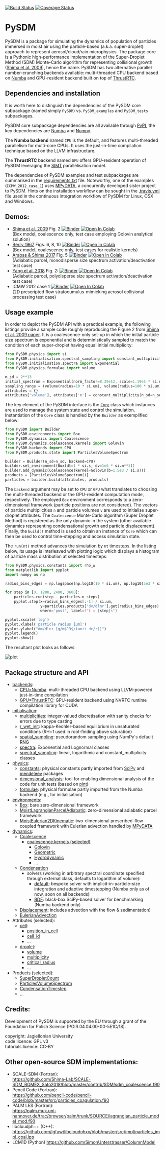 [![Build Status](https://travis-ci.org/atmos-cloud-sim-uj/PySDM.svg?branch=master)](https://travis-ci.org/atmos-cloud-sim-uj/PySDM)
[![Coverage Status](https://img.shields.io/codecov/c/github/atmos-cloud-sim-uj/PySDM/master.svg)](https://codecov.io/github/atmos-cloud-sim-uj/PySDM?branch=master)

# PySDM
PySDM is a package for simulating the dynamics of population of particles 
  immersed in moist air using the particle-based (a.k.a. super-droplet) approach 
  to represent aerosol/cloud/rain microphysics.
The package core is a Pythonic high-performance implementation of the 
  Super-Droplet Method (SDM) Monte-Carlo algorithm for representing collisional growth 
  ([Shima et al. 2009](http://doi.org/10.1002/qj.441)), hence the name. 
PySDM has two alternative parallel number-crunching backends 
  available: multi-threaded CPU backend based on [Numba](http://numba.pydata.org/) 
  and GPU-resident backend built on top of [ThrustRTC](https://pypi.org/project/ThrustRTC/).

## Dependencies and installation

It is worth here to distinguish the dependencies of the PySDM core subpackage 
(named simply ``PySDM``) vs. ``PySDM_examples`` and ``PySDM_tests`` subpackages.

PySDM core subpackage dependencies are all available through [PyPI](https://pypi.org), 
  the key dependencies are [Numba](http://numba.pydata.org/) and [Numpy](https://numpy.org/).

The **Numba backend** named ``CPU`` is the default, and features multi-threaded parallelism for 
  multi-core CPUs. 
It uses the just-in-time compilation technique based on the LLVM infrastructure.

The **ThrustRTC** backend named ``GPU`` offers GPU-resident operation of PySDM
  leveraging the [SIMT](https://en.wikipedia.org/wiki/Single_instruction,_multiple_threads) 
  parallelisation model. 

The dependencies of PySDM examples and test subpackages are summarised in
  the [requirements.txt](https://github.com/atmos-cloud-sim-uj/PySDM/blob/master/requirements.txt) 
  file.
Noteworthy, one of the examples (``ICMW_2012_case_1``) uses [MPyDATA](https://github.com/atmos-cloud-sim-uj/MPyDATA),
  a concurently developed sister project to PySDM.
Hints on the installation workflow can be sought in the [.travis.yml](https://github.com/atmos-cloud-sim-uj/PySDM/blob/master/.travis.yml) file
  used in the continuous integration workflow of PySDM for Linux, OSX and Windows.

## Demos:
- [Shima et al. 2009](http://doi.org/10.1002/qj.441) Fig. 2 
  [![Binder](https://mybinder.org/badge_logo.svg)](https://mybinder.org/v2/gh/atmos-cloud-sim-uj/PySDM.git/master?filepath=PySDM_examples%2FShima_et_al_2009_Fig_2/demo.ipynb)
  [![Open In Colab](https://colab.research.google.com/assets/colab-badge.svg)](https://colab.research.google.com/github/atmos-cloud-sim-uj/PySDM/blob/master/PySDM_examples/Shima_et_al_2009_Fig_2/demo.ipynb)    
  (Box model, coalescence only, test case employing Golovin analytical solution)
- [Berry 1967](https://doi.org/10.1175/1520-0469(1967)024<0688:CDGBC>2.0.CO;2) Figs. 6, 8, 10 
  [![Binder](https://mybinder.org/badge_logo.svg)](https://mybinder.org/v2/gh/atmos-cloud-sim-uj/PySDM.git/master?filepath=PySDM_examples%2FBerry_1967_Figs/demo.ipynb)
  [![Open In Colab](https://colab.research.google.com/assets/colab-badge.svg)](https://colab.research.google.com/github/atmos-cloud-sim-uj/PySDM/blob/master/PySDM_examples/Berry_1967_Figs/demo.ipynb)    
  (Box model, coalescence only, test cases for realistic kernels)
- [Arabas & Shima 2017](http://dx.doi.org/10.5194/npg-24-535-2017) Fig. 5
  [![Binder](https://mybinder.org/badge_logo.svg)](https://mybinder.org/v2/gh/atmos-cloud-sim-uj/PySDM.git/master?filepath=PySDM_examples%2FArabas_and_Shima_2017_Fig_5/demo.ipynb)
  [![Open In Colab](https://colab.research.google.com/assets/colab-badge.svg)](https://colab.research.google.com/github/atmos-cloud-sim-uj/PySDM/blob/master/PySDM_examples/Arabas_and_Shima_2017_Fig_5/demo.ipynb)    
  (Adiabatic parcel, monodisperse size spectrum activation/deactivation test case)
- [Yang et al. 2018](http://doi.org/10.5194/acp-18-7313-2018) Fig. 2:
  [![Binder](https://mybinder.org/badge_logo.svg)](https://mybinder.org/v2/gh/atmos-cloud-sim-uj/PySDM.git/master?filepath=PySDM_examples%2FYang_et_al_2018_Fig_2/demo.ipynb)
  [![Open In Colab](https://colab.research.google.com/assets/colab-badge.svg)](https://colab.research.google.com/github/atmos-cloud-sim-uj/PySDM/blob/master/PySDM_examples/Yang_et_al_2018_Fig_2/demo.ipynb)    
  (Adiabatic parcel, polydisperse size spectrum activation/deactivation test case)
- ICMW 2012 case 1
  [![Binder](https://mybinder.org/badge_logo.svg)](https://mybinder.org/v2/gh/atmos-cloud-sim-uj/PySDM.git/master?filepath=PySDM_examples%2FICMW_2012_case_1/demo.ipynb)
  [![Open In Colab](https://colab.research.google.com/assets/colab-badge.svg)](https://colab.research.google.com/github/atmos-cloud-sim-uj/PySDM/blob/master/PySDM_examples/ICMW_2012_case_1/demo.ipynb)       
  (2D prescripted flow stratocumulus-mimicking aerosol collisional processing test case)
  
## Usage example

In order to depict the PySDM API with a practical example, the following
  listings provide a sample code roughly reproducing the 
  Figure 2 from [Shima et al. 2009 paper](http://doi.org/10.1002/qj.441).
It is a coalescence-only set-up in which the initial particle size 
  spectrum is exponential and is deterministically sampled to match
  the condition of each super-droplet having equal initial multiplicity:
```Python
from PySDM.physics import si
from PySDM.initialisation.spectral_sampling import constant_multiplicity
from PySDM.initialisation.spectra import Exponential
from PySDM.physics.formulae import volume

n_sd = 2**13
initial_spectrum = Exponential(norm_factor=8.39e12, scale=1.19e5 * si.um**3)
sampling_range = (volume(radius=10 * si.um), volume(radius=100 * si.um))
attributes = {}
attributes['volume'], attributes['n'] = constant_multiplicity(n_sd=n_sd, spectrum=initial_spectrum, range=sampling_range)
```

The key element of the PySDM interface is the [``Core``](https://github.com/atmos-cloud-sim-uj/PySDM/blob/master/PySDM/simulation/core.py) 
  class which instances are used to manage the system state and control the simulation.
Instantiation of the ``Core`` class is handled by the ``Builder``
  as exemplified below:
```Python
from PySDM import Builder
from PySDM.environments import Box
from PySDM.dynamics import Coalescence
from PySDM.dynamics.coalescence.kernels import Golovin
from PySDM.backends import CPU
from PySDM.products.state import ParticlesVolumeSpectrum

builder = Builder(n_sd=n_sd, backend=CPU)
builder.set_environment(Box(dt=1 * si.s, dv=1e6 * si.m**3))
builder.add_dynamic(Coalescence(kernel=Golovin(b=1.5e3 / si.s)))
products = [ParticlesVolumeSpectrum()]
particles = builder.build(attributes, products)
```
The ``backend`` argument may be set to ``CPU`` or ``GPU``
  what translates to choosing the multi-threaded backend or the 
  GPU-resident computation mode, respectively.
The employed ``Box`` environment corresponds to a zero-dimensional framework
  (particle positions are not considered).
The vectors of particle multiplicities ``n`` and particle volumes ``v`` are
  used to initialise super-droplet attributes.
The ``Coalescence`` Monte-Carlo algorithm (Super Droplet Method) is registered as the only
  dynamic in the system (other available dynamics representing
  condensational growth and particle displacement).
Finally, the ``build()`` method is used to obtain an instance
  of ``Core`` which can then be used to control time-stepping and
  access simulation state.

The ``run(nt)`` method advances the simulation by ``nt`` timesteps.
In the listing below, its usage is interleaved with plotting logic
  which displays a histogram of particle mass distribution 
  at selected timesteps:
```Python
from PySDM.physics.constants import rho_w
from matplotlib import pyplot
import numpy as np

radius_bins_edges = np.logspace(np.log10(10 * si.um), np.log10(5e3 * si.um), num=32)

for step in [0, 1200, 2400, 3600]:
    particles.run(step - particles.n_steps)
    pyplot.step(x=radius_bins_edges[:-1] / si.um,
                y=particles.products['dv/dlnr'].get(radius_bins_edges) * rho_w / si.g,
                where='post', label=f"t = {step}s")

pyplot.xscale('log')
pyplot.xlabel('particle radius [µm]')
pyplot.ylabel("dm/dlnr [g/m$^3$/(unit dr/r)]")
pyplot.legend()
pyplot.show()
```
The resultant plot looks as follows:

![plot](https://raw.githubusercontent.com/atmos-cloud-sim-uj/PySDM/master/readme.png)

## Package structure and API

- [backends](https://github.com/atmos-cloud-sim-uj/PySDM/tree/master/PySDM/backends):
    - [CPU=Numba](https://github.com/piotrbartman/PySDM/tree/master/PySDM/backends/numba): 
      multi-threaded CPU backend using LLVM-powered just-in-time compilation
    - [GPU=ThrustRTC](https://github.com/piotrbartman/PySDM/tree/master/PySDM/backends/thrustRTC): 
      GPU-resident backend using NVRTC runtime compilation library for CUDA 
- [initialisation](https://github.com/atmos-cloud-sim-uj/PySDM/tree/master/PySDM/initialisation):
    - [multiplicities](https://github.com/atmos-cloud-sim-uj/PySDM/blob/master/PySDM/initialisation/multiplicities.py): 
      integer-valued discretisation with sanity checks for errors due to type casting 
    - [r_wet_init](https://github.com/atmos-cloud-sim-uj/PySDM/blob/master/PySDM/initialisation/r_wet_init.py):
      kappa-Keohler-based equilibrium in unsaturated conditions (RH=1 used in root-finding above saturation)
    - [spatial_sampling](https://github.com/atmos-cloud-sim-uj/PySDM/blob/master/PySDM/initialisation/spatial_sampling.py): 
      pseudorandom sampling using NumPy's default RNG
    - [spectra](https://github.com/atmos-cloud-sim-uj/PySDM/blob/master/PySDM/initialisation/spectra.py):
        Exponential and Lognormal classes
    - [spectral_sampling](https://github.com/atmos-cloud-sim-uj/PySDM/blob/master/PySDM/initialisation/spectral_sampling.py):
        linear, logarithmic and constant_multiplicity classes
- [physics](https://github.com/atmos-cloud-sim-uj/PySDM/tree/master/PySDM/physics):
    - [constants](https://github.com/atmos-cloud-sim-uj/PySDM/blob/master/PySDM/physics/constants.py): 
      physical constants partly imported from [SciPy](https://www.scipy.org/) and [mendeleev](https://pypi.org/project/mendeleev/) packages
    - [dimensional_analysis](https://github.com/atmos-cloud-sim-uj/PySDM/blob/master/PySDM/physics/dimensional_analysis.py): 
      tool for enabling dimensional analysis of the code for unit tests (based on [pint](https://pint.readthedocs.io/))
    - [formulae](https://github.com/atmos-cloud-sim-uj/PySDM/blob/master/PySDM/physics/formulae.py): 
      physical formulae partly imported from the Numba backend (e.g., for initialisation)
- [environments](https://github.com/atmos-cloud-sim-uj/PySDM/tree/master/PySDM/environments):
    - [Box](https://github.com/atmos-cloud-sim-uj/PySDM/blob/master/PySDM/environments/box.py): 
      bare zero-dimensional framework 
    - [MoistLagrangianParcelAdiabatic](https://github.com/atmos-cloud-sim-uj/PySDM/blob/master/PySDM/environments/moist_lagrangian_parcel_adiabatic.py): 
      zero-dimensional adiabatic parcel framework
    - [MoistEulerian2DKinematic](https://github.com/atmos-cloud-sim-uj/PySDM/blob/master/PySDM/environments/moist_eulerian_2d_kinematic.py): 
      two-dimensional prescribed-flow-coupled framework with Eulerian advection handled by [MPyDATA](http://github.com/atmos-cloud-sim-uj/MPyDATA/)
- [dynamics](https://github.com/atmos-cloud-sim-uj/PySDM/tree/master/PySDM/dynamics):
    - [Coalescence](https://github.com/atmos-cloud-sim-uj/PySDM/tree/master/PySDM/dynamics/coalescence)
        - [coalescence.kernels (selected)](https://github.com/atmos-cloud-sim-uj/PySDM/tree/master/PySDM/dynamics/coalescence/kernels)
            - [Golovin](https://github.com/atmos-cloud-sim-uj/PySDM/blob/master/PySDM/dynamics/coalescence/kernels/golovin.py)
            - [Geometric](https://github.com/atmos-cloud-sim-uj/PySDM/blob/master/PySDM/dynamics/coalescence/kernels/geometric.py)
            - [Hydrodynamic](https://github.com/atmos-cloud-sim-uj/PySDM/blob/master/PySDM/dynamics/coalescence/kernels/hydrodynamic.py)
            - ...
    - [Condensation](https://github.com/atmos-cloud-sim-uj/PySDM/tree/master/PySDM/dynamics/condensation)
        - solvers (working in arbitrary spectral coordinate specified through external class, defaults to logarithm of volume): 
            - [default](https://github.com/atmos-cloud-sim-uj/PySDM/blob/master/PySDM/backends/numba/impl/condensation_methods.py):
              bespoke solver with implicit-in-particle-size integration and adaptive timestepping (Numba only as of now, soon on all backends)
            - [BDF](https://github.com/atmos-cloud-sim-uj/PySDM/blob/master/PySDM_tests/smoke_tests/utils/bdf.py): 
              black-box SciPy-based solver for benchmarking (Numba backend only)
    - [Displacement](https://github.com/atmos-cloud-sim-uj/PySDM/blob/master/PySDM/dynamics/displacement.py):
      includes advection with the flow & sedimentation)
    - [EulerianAdvection](https://github.com/atmos-cloud-sim-uj/PySDM/blob/master/PySDM/dynamics/eulerian_advection.py)
- Attributes (selected):
    - [cell](https://github.com/atmos-cloud-sim-uj/PySDM/tree/master/PySDM/attributes/cell):
        - [position_in_cell](https://github.com/atmos-cloud-sim-uj/PySDM/blob/master/PySDM/attributes/cell/position_in_cell.py)
        - [cell_id](https://github.com/atmos-cloud-sim-uj/PySDM/blob/master/PySDM/attributes/cell/cell_id.py)
        - ...
    - [droplet](https://github.com/atmos-cloud-sim-uj/PySDM/tree/master/PySDM/attributes/droplet):
        - [volume](https://github.com/atmos-cloud-sim-uj/PySDM/blob/master/PySDM/attributes/droplet/volume.py)
        - [multiplicity](https://github.com/atmos-cloud-sim-uj/PySDM/blob/master/PySDM/attributes/droplet/multiplicity.py)
        - [critical_radius](https://github.com/atmos-cloud-sim-uj/PySDM/blob/master/PySDM/attributes/droplet/critical_radius.py)
        - ...
- Products (selected):
    - [SuperDropletCount](https://github.com/atmos-cloud-sim-uj/PySDM/blob/master/PySDM/products/state/super_droplet_count.py)
    - [ParticlesVolumeSpectrum](https://github.com/atmos-cloud-sim-uj/PySDM/blob/master/PySDM/products/state/particles_volume_spectrum.py)
    - [CondensationTimestep](https://github.com/atmos-cloud-sim-uj/PySDM/blob/master/PySDM/products/dynamics/condensation/condensation_timestep.py)    
    - ...

## Credits:

Development of PySDM is supported by the EU through a grant of the Foundation for Polish Science (POIR.04.04.00-00-5E1C/18).

copyright: Jagiellonian University   
code licence: GPL v3   
tutorials licence: CC-BY

## Other open-source SDM implementations:
- SCALE-SDM (Fortran):    
  https://github.com/Shima-Lab/SCALE-SDM_BOMEX_Sato2018/blob/master/contrib/SDM/sdm_coalescence.f90
- Pencil Code (Fortran):    
  https://github.com/pencil-code/pencil-code/blob/master/src/particles_coagulation.f90
- PALM LES (Fortran):    
  https://palm.muk.uni-hannover.de/trac/browser/palm/trunk/SOURCE/lagrangian_particle_model_mod.f90
- libcloudph++ (C++):    
  https://github.com/igfuw/libcloudphxx/blob/master/src/impl/particles_impl_coal.ipp
- LCM1D (Python)
  https://github.com/SimonUnterstrasser/ColumnModel
